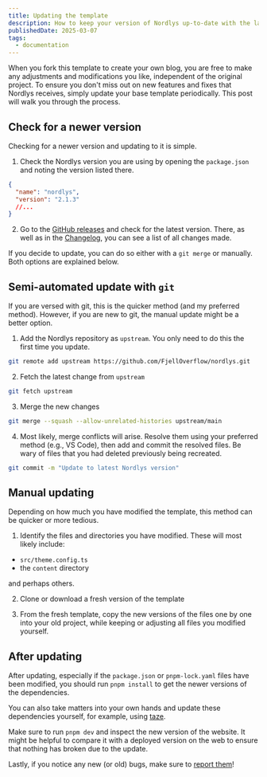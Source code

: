 ```yaml
---
title: Updating the template
description: How to keep your version of Nordlys up-to-date with the latest changes
publishedDate: 2025-03-07
tags:
  - documentation
---
```


When you fork this template to create your own blog, you are free to make any adjustments and modifications you like, independent of the original project. To ensure you don't miss out on new features and fixes that Nordlys receives, simply update your base template periodically. This post will walk you through the process.

## Check for a newer version

Checking for a newer version and updating to it is simple.

1. Check the Nordlys version you are using by opening the `package.json` and noting the version listed there.

```json package.json
{
  "name": "nordlys",
  "version": "2.1.3"
  //...
}
```

2. Go to the [GitHub releases](https://github.com/FjellOverflow/nordlys/releases) and check for the latest version. There, as well as in the [Changelog](https://github.com/FjellOverflow/nordlys/blob/main/CHANGELOG.md), you can see a list of all changes made.

If you decide to update, you can do so either with a `git merge` or manually. Both options are explained below.

## Semi-automated update with `git`

If you are versed with git, this is the quicker method (and my preferred method). However, if you are new to git, the manual update might be a better option.

1. Add the Nordlys repository as `upstream`. You only need to do this the first time you update.

```bash
git remote add upstream https://github.com/FjellOverflow/nordlys.git
```

2. Fetch the latest change from `upstream`

```bash
git fetch upstream
```

3. Merge the new changes

```bash
git merge --squash --allow-unrelated-histories upstream/main
```

4. Most likely, merge conflicts will arise. Resolve them using your preferred method (e.g., VS Code), then add and commit the resolved files. Be wary of files that you had deleted previously being recreated.

```bash
git commit -m "Update to latest Nordlys version"
```

## Manual updating

Depending on how much you have modified the template, this method can be quicker or more tedious.

1. Identify the files and directories you have modified. These will most likely include:

- `src/theme.config.ts`
- the `content` directory

and perhaps others.

2. Clone or download a fresh version of the template

3. From the fresh template, copy the new versions of the files one by one into your old project, while keeping or adjusting all files you modified yourself.

## After updating

After updating, especially if the `package.json` or `pnpm-lock.yaml` files have been modified, you should run `pnpm install` to get the newer versions of the dependencies.

You can also take matters into your own hands and update these dependencies yourself, for example, using [taze](https://github.com/antfu-collective/taze).

Make sure to run `pnpm dev` and inspect the new version of the website. It might be helpful to compare it with a deployed version on the web to ensure that nothing has broken due to the update.

Lastly, if you notice any new (or old) bugs, make sure to [report them](https://github.com/FjellOverflow/nordlys/issues)!
